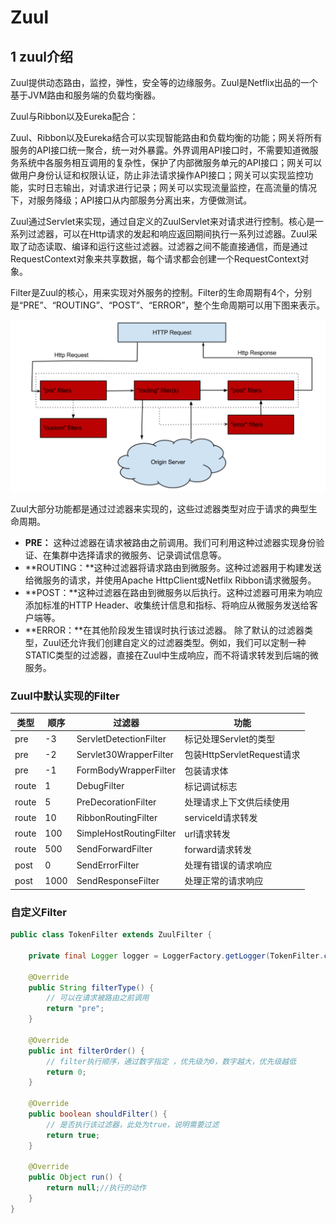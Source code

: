 # Zuul

## 1 zuul介绍

Zuul提供动态路由，监控，弹性，安全等的边缘服务。Zuul是Netflix出品的一个基于JVM路由和服务端的负载均衡器。

Zuul与Ribbon以及Eureka配合：

Zuul、Ribbon以及Eureka结合可以实现智能路由和负载均衡的功能；网关将所有服务的API接口统一聚合，统一对外暴露。外界调用API接口时，不需要知道微服务系统中各服务相互调用的复杂性，保护了内部微服务单元的API接口；网关可以做用户身份认证和权限认证，防止非法请求操作API接口；网关可以实现监控功能，实时日志输出，对请求进行记录；网关可以实现流量监控，在高流量的情况下，对服务降级；API接口从内部服务分离出来，方便做测试。

Zuul通过Servlet来实现，通过自定义的ZuulServlet来对请求进行控制。核心是一系列过滤器，可以在Http请求的发起和响应返回期间执行一系列过滤器。Zuul采取了动态读取、编译和运行这些过滤器。过滤器之间不能直接通信，而是通过RequestContext对象来共享数据，每个请求都会创建一个RequestContext对象。

Filter是Zuul的核心，用来实现对外服务的控制。Filter的生命周期有4个，分别是“PRE”、“ROUTING”、“POST”、“ERROR”，整个生命周期可以用下图来表示。 

![](assets/1594971672980.png)

Zuul大部分功能都是通过过滤器来实现的，这些过滤器类型对应于请求的典型生命周期。

- **PRE：** 这种过滤器在请求被路由之前调用。我们可利用这种过滤器实现身份验证、在集群中选择请求的微服务、记录调试信息等。
- **ROUTING：**这种过滤器将请求路由到微服务。这种过滤器用于构建发送给微服务的请求，并使用Apache HttpClient或Netfilx Ribbon请求微服务。
- **POST：**这种过滤器在路由到微服务以后执行。这种过滤器可用来为响应添加标准的HTTP Header、收集统计信息和指标、将响应从微服务发送给客户端等。
- **ERROR：**在其他阶段发生错误时执行该过滤器。 除了默认的过滤器类型，Zuul还允许我们创建自定义的过滤器类型。例如，我们可以定制一种STATIC类型的过滤器，直接在Zuul中生成响应，而不将请求转发到后端的微服务。

### Zuul中默认实现的Filter

| 类型  | 顺序 | 过滤器                  | 功能                       |
| ----- | ---- | ----------------------- | -------------------------- |
| pre   | -3   | ServletDetectionFilter  | 标记处理Servlet的类型      |
| pre   | -2   | Servlet30WrapperFilter  | 包装HttpServletRequest请求 |
| pre   | -1   | FormBodyWrapperFilter   | 包装请求体                 |
| route | 1    | DebugFilter             | 标记调试标志               |
| route | 5    | PreDecorationFilter     | 处理请求上下文供后续使用   |
| route | 10   | RibbonRoutingFilter     | serviceId请求转发          |
| route | 100  | SimpleHostRoutingFilter | url请求转发                |
| route | 500  | SendForwardFilter       | forward请求转发            |
| post  | 0    | SendErrorFilter         | 处理有错误的请求响应       |
| post  | 1000 | SendResponseFilter      | 处理正常的请求响应         |

### 自定义Filter



```java
public class TokenFilter extends ZuulFilter {

    private final Logger logger = LoggerFactory.getLogger(TokenFilter.class);

    @Override
    public String filterType() {
        // 可以在请求被路由之前调用
        return "pre";
    }

    @Override
    public int filterOrder() {
        // filter执行顺序，通过数字指定 ，优先级为0，数字越大，优先级越低
        return 0;
    }

    @Override
    public boolean shouldFilter() {
        // 是否执行该过滤器，此处为true，说明需要过滤
        return true;
    }

    @Override
    public Object run() {
        return null;//执行的动作
    }
}
```

